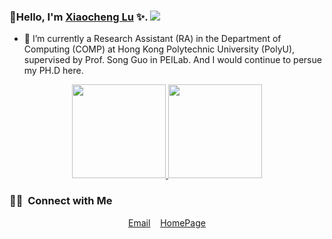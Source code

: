### 👋Hello, I'm [Xiaocheng Lu](https://github.com/Forest-art) ✨. ![](https://komarev.com/ghpvc/?username=Forest-art&label=Profile%20views&color=0e75b6&style=flat)

- 🔭 I’m currently a Research Assistant (RA) in the Department of Computing (COMP) at Hong Kong Polytechnic University (PolyU), supervised by Prof. Song Guo in PEILab. And I would continue to persue my PH.D here.

<p align="center">
<a href="https://github.com/Forest-art">
  <img height="150em" src="https://github-readme-stats-eight-theta.vercel.app/api?username=Forest-art&show_icons=true&theme=vue-dark&include_all_commits=true&count_private=true"/>
  <img height="150em" src="https://github-readme-stats-eight-theta.vercel.app/api/top-langs/?username=Forest-art&layout=compact&langs_count=8&theme=vue-dark"/>
</a>
</p>

### 🤝🏻 &nbsp;Connect with Me

<p align="center">
  <a href="mailto:xiaochenglu1997@gmail.com">Email</a>
  &nbsp;&nbsp;
  <a href="https://Forest-art.github.io/">HomePage</a>

</p>
